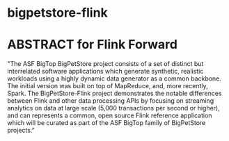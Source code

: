 # bigpetstore-flink


# ABSTRACT for Flink Forward


"The ASF BigTop BigPetStore project consists of a set of distinct but interrelated software applications which generate synthetic, realistic workloads using a highly dynamic data generator as a common backbone. The initial version was built on top of MapReduce, and, more recently, Spark. The BigPetStore-Flink project demonstrates the notable differences between Flink and other data processing APIs by focusing on streaming analytics on data at large scale (5,000 transactions per second or higher), and can represents a common, open source Flink reference application which will be curated as part of the ASF BigTop family of BigPetStore projects."
